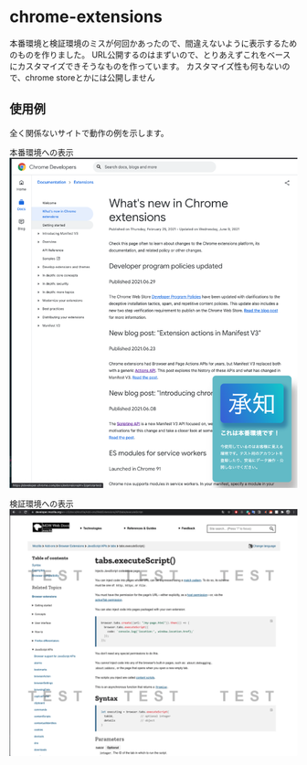 # chrome-extensions

本番環境と検証環境のミスが何回かあったので、間違えないように表示するためのものを作りました。
URL公開するのはまずいので、とりあえずこれをベースにカスタマイズできそうなものを作っています。
カスタマイズ性も何もないので、chrome storeとかには公開しません

## 使用例
全く関係ないサイトで動作の例を示します。

本番環境への表示
![prd](img/prd.png)


検証環境への表示
![test](img/test.png)
